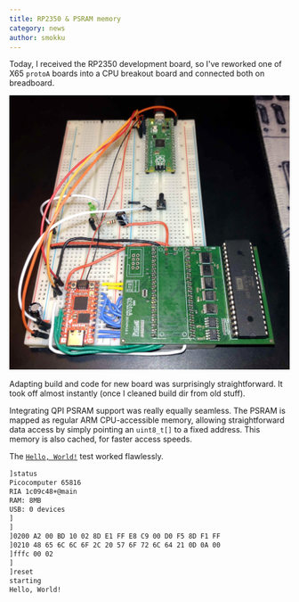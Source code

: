```yaml
---
title: RP2350 & PSRAM memory
category: news
author: smokku
---
```


Today, I received the RP2350 development board, so I've reworked one of X65 `protoA` boards
into a CPU breakout board and connected both on breadboard.

![protoA CPU breakout board](/media/2024-08-19_protoA-CPU-breakout-board.jpg)

Adapting build and code for new board was surprisingly straightforward.
It took off almost instantly (once I cleaned build dir from old stuff).

Integrating QPI PSRAM support was really equally seamless.
The PSRAM is mapped as regular ARM CPU-accessible memory,
allowing straightforward data access by simply pointing an `uint8_t[]` to a fixed address.
This memory is also cached, for faster access speeds.

The [`Hello, World!`][1] test worked flawlessly.

```console
]status
Picocomputer 65816
RIA 1c09c48+@main
RAM: 8MB
USB: 0 devices
]
]
]0200 A2 00 BD 10 02 8D E1 FF E8 C9 00 D0 F5 8D F1 FF
]0210 48 65 6C 6C 6F 2C 20 57 6F 72 6C 64 21 0D 0A 00
]fffc 00 02
]
]reset
starting
Hello, World!
```

[1]: https://x65.zone/news/2024/06/24/says-hello.html
